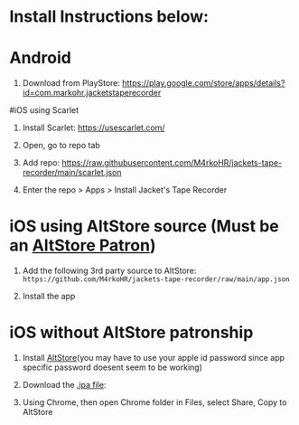 # Install Instructions below:

# Android

1. Download from PlayStore: https://play.google.com/store/apps/details?id=com.markohr.jacketstaperecorder


#iOS using Scarlet

1. Install Scarlet: https://usescarlet.com/

2. Open, go to repo tab

3. Add repo: https://raw.githubusercontent.com/M4rkoHR/jackets-tape-recorder/main/scarlet.json

4. Enter the repo > Apps > Install Jacket's Tape Recorder


# iOS using AltStore source (Must be an [AltStore Patron](https://www.patreon.com/rileytestut))

1. Add the following 3rd party source to AltStore: `https://github.com/M4rkoHR/jackets-tape-recorder/raw/main/app.json`

2. Install the app


# iOS without AltStore patronship

1. Install [AltStore](https://altstore.io/ "AltStore Homepage")(you may have to use your apple id password since app specific password doesent seem to be working)

2. Download the [.ipa file](https://github.com/M4rkoHR/jackets-tape-recorder/releases/download/iOS/JTR-362.ipa ".ipa package"):

3. Using Chrome, then open Chrome folder in Files, select Share, Copy to AltStore
